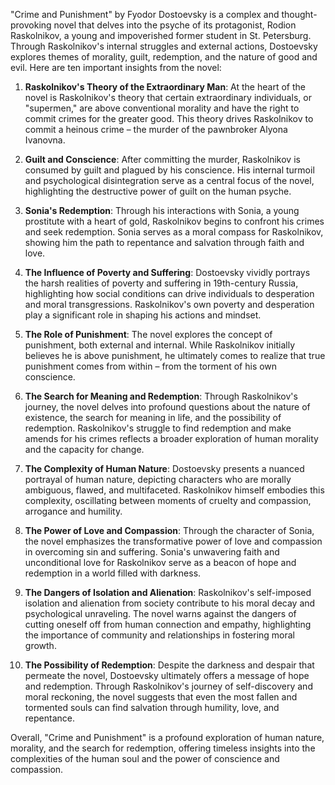 "Crime and Punishment" by Fyodor Dostoevsky is a complex and thought-provoking novel that delves into the psyche of its protagonist, Rodion Raskolnikov, a young and impoverished former student in St. Petersburg. Through Raskolnikov's internal struggles and external actions, Dostoevsky explores themes of morality, guilt, redemption, and the nature of good and evil. Here are ten important insights from the novel:

1. **Raskolnikov's Theory of the Extraordinary Man**: At the heart of the novel is Raskolnikov's theory that certain extraordinary individuals, or "supermen," are above conventional morality and have the right to commit crimes for the greater good. This theory drives Raskolnikov to commit a heinous crime – the murder of the pawnbroker Alyona Ivanovna.

2. **Guilt and Conscience**: After committing the murder, Raskolnikov is consumed by guilt and plagued by his conscience. His internal turmoil and psychological disintegration serve as a central focus of the novel, highlighting the destructive power of guilt on the human psyche.

3. **Sonia's Redemption**: Through his interactions with Sonia, a young prostitute with a heart of gold, Raskolnikov begins to confront his crimes and seek redemption. Sonia serves as a moral compass for Raskolnikov, showing him the path to repentance and salvation through faith and love.

4. **The Influence of Poverty and Suffering**: Dostoevsky vividly portrays the harsh realities of poverty and suffering in 19th-century Russia, highlighting how social conditions can drive individuals to desperation and moral transgressions. Raskolnikov's own poverty and desperation play a significant role in shaping his actions and mindset.

5. **The Role of Punishment**: The novel explores the concept of punishment, both external and internal. While Raskolnikov initially believes he is above punishment, he ultimately comes to realize that true punishment comes from within – from the torment of his own conscience.

6. **The Search for Meaning and Redemption**: Through Raskolnikov's journey, the novel delves into profound questions about the nature of existence, the search for meaning in life, and the possibility of redemption. Raskolnikov's struggle to find redemption and make amends for his crimes reflects a broader exploration of human morality and the capacity for change.

7. **The Complexity of Human Nature**: Dostoevsky presents a nuanced portrayal of human nature, depicting characters who are morally ambiguous, flawed, and multifaceted. Raskolnikov himself embodies this complexity, oscillating between moments of cruelty and compassion, arrogance and humility.

8. **The Power of Love and Compassion**: Through the character of Sonia, the novel emphasizes the transformative power of love and compassion in overcoming sin and suffering. Sonia's unwavering faith and unconditional love for Raskolnikov serve as a beacon of hope and redemption in a world filled with darkness.

9. **The Dangers of Isolation and Alienation**: Raskolnikov's self-imposed isolation and alienation from society contribute to his moral decay and psychological unraveling. The novel warns against the dangers of cutting oneself off from human connection and empathy, highlighting the importance of community and relationships in fostering moral growth.

10. **The Possibility of Redemption**: Despite the darkness and despair that permeate the novel, Dostoevsky ultimately offers a message of hope and redemption. Through Raskolnikov's journey of self-discovery and moral reckoning, the novel suggests that even the most fallen and tormented souls can find salvation through humility, love, and repentance.

Overall, "Crime and Punishment" is a profound exploration of human nature, morality, and the search for redemption, offering timeless insights into the complexities of the human soul and the power of conscience and compassion.